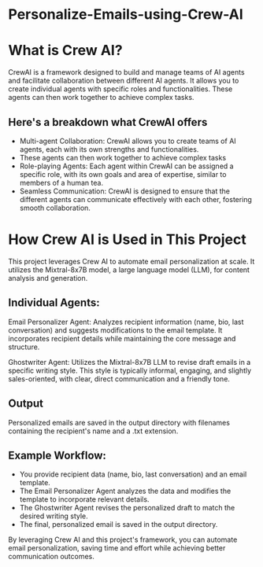 # Personalize-Emails-using-Crew-AI

# What is Crew AI?

CrewAI is a framework designed to build and manage teams of AI agents and facilitate collaboration between different AI agents. 
It allows you to create individual agents with specific roles and functionalities. These agents can then work together to achieve complex tasks.

## Here's a breakdown what CrewAI offers 

- Multi-agent Collaboration: CrewAI allows you to create teams of AI agents, each with its own strengths and functionalities.
- These agents can then work together to achieve complex tasks 
- Role-playing Agents: Each agent within CrewAI can be assigned a specific role, with its own goals and area of expertise, similar to members of a human tea.
- Seamless Communication: CrewAI is designed to ensure that the different agents can communicate effectively with each other, fostering smooth collaboration.

# How Crew AI is Used in This Project

This project leverages Crew AI to automate email personalization at scale. It utilizes the Mixtral-8x7B model, a large language model (LLM), for content analysis and generation.

## Individual Agents:

 Email Personalizer Agent: Analyzes recipient information (name, bio, last conversation) and suggests modifications to the email template. It incorporates recipient details while maintaining the core message and structure.

Ghostwriter Agent: Utilizes the Mixtral-8x7B LLM to revise draft emails in a specific writing style. This style is typically informal, engaging, and slightly sales-oriented, with clear, direct communication and a friendly tone.

## Output 

Personalized emails are saved in the output directory with filenames containing the recipient's name and a .txt extension.

## Example Workflow:

- You provide recipient data (name, bio, last conversation) and an email template.
- The Email Personalizer Agent analyzes the data and modifies the template to incorporate relevant details.
- The Ghostwriter Agent revises the personalized draft to match the desired writing style.
- The final, personalized email is saved in the output directory.

By leveraging Crew AI and this project's framework, you can automate email personalization, saving time and effort while achieving better communication outcomes.





  
